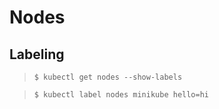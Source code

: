 # Nodes

## Labeling
> ```$ kubectl get nodes --show-labels```  

> ```$ kubectl label nodes minikube hello=hi```